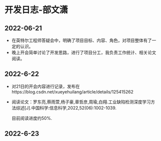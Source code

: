 # 开发日志-部文潇

## 2022-06-21

- 在英特尔工程师答疑会中，明确了项目目标、内容、角色，对项目整体有了一定的认识。
- 晚上开会简单讨论了开发思路，进行了项目分工，我负责工作统计、相关论文阅读。

## 2022-6-22

- 对21日的开会内容进行记录，发布在https://blog.csdn.net/xueyehuilang/article/details/125415262

- 阅读论文：罗东亮,蔡雨萱,杨子豪,章哲彦,周瑜,白翔.工业缺陷检测深度学习方法综述[J].中国科学:信息科学,2022,52(06):1002-1039.

  目前阅读进度约50%.

## 2022-6-23